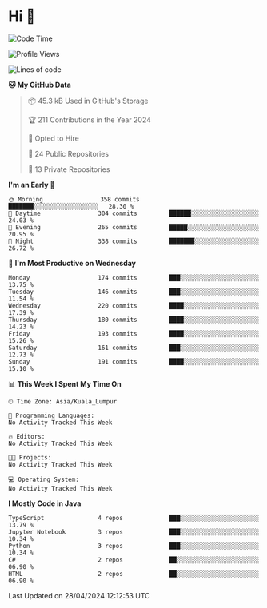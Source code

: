 <h1>Hi 👋</h1>

<!--START_SECTION:waka-->
![Code Time](http://img.shields.io/badge/Code%20Time-498%20hrs%2045%20mins-blue)

![Profile Views](http://img.shields.io/badge/Profile%20Views-0-blue)

![Lines of code](https://img.shields.io/badge/From%20Hello%20World%20I%27ve%20Written-1.2%20million%20lines%20of%20code-blue)

**🐱 My GitHub Data** 

> 📦 45.3 kB Used in GitHub's Storage 
 > 
> 🏆 211 Contributions in the Year 2024
 > 
> 💼 Opted to Hire
 > 
> 📜 24 Public Repositories 
 > 
> 🔑 13 Private Repositories 
 > 
**I'm an Early 🐤** 

```text
🌞 Morning                358 commits         ███████░░░░░░░░░░░░░░░░░░   28.30 % 
🌆 Daytime                304 commits         ██████░░░░░░░░░░░░░░░░░░░   24.03 % 
🌃 Evening                265 commits         █████░░░░░░░░░░░░░░░░░░░░   20.95 % 
🌙 Night                  338 commits         ███████░░░░░░░░░░░░░░░░░░   26.72 % 
```
📅 **I'm Most Productive on Wednesday** 

```text
Monday                   174 commits         ███░░░░░░░░░░░░░░░░░░░░░░   13.75 % 
Tuesday                  146 commits         ███░░░░░░░░░░░░░░░░░░░░░░   11.54 % 
Wednesday                220 commits         ████░░░░░░░░░░░░░░░░░░░░░   17.39 % 
Thursday                 180 commits         ████░░░░░░░░░░░░░░░░░░░░░   14.23 % 
Friday                   193 commits         ████░░░░░░░░░░░░░░░░░░░░░   15.26 % 
Saturday                 161 commits         ███░░░░░░░░░░░░░░░░░░░░░░   12.73 % 
Sunday                   191 commits         ████░░░░░░░░░░░░░░░░░░░░░   15.10 % 
```


📊 **This Week I Spent My Time On** 

```text
🕑︎ Time Zone: Asia/Kuala_Lumpur

💬 Programming Languages: 
No Activity Tracked This Week

🔥 Editors: 
No Activity Tracked This Week

🐱‍💻 Projects: 
No Activity Tracked This Week

💻 Operating System: 
No Activity Tracked This Week
```

**I Mostly Code in Java** 

```text
TypeScript               4 repos             ███░░░░░░░░░░░░░░░░░░░░░░   13.79 % 
Jupyter Notebook         3 repos             ███░░░░░░░░░░░░░░░░░░░░░░   10.34 % 
Python                   3 repos             ███░░░░░░░░░░░░░░░░░░░░░░   10.34 % 
C#                       2 repos             ██░░░░░░░░░░░░░░░░░░░░░░░   06.90 % 
HTML                     2 repos             ██░░░░░░░░░░░░░░░░░░░░░░░   06.90 % 
```




 Last Updated on 28/04/2024 12:12:53 UTC
<!--END_SECTION:waka-->
